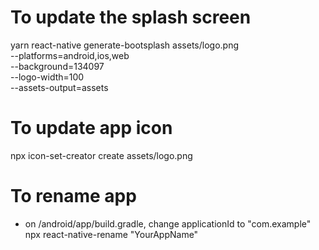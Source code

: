 # To update the splash screen

yarn react-native generate-bootsplash assets/logo.png \
 --platforms=android,ios,web \
 --background=134097 \
 --logo-width=100 \
 --assets-output=assets

# To update app icon

npx icon-set-creator create assets/logo.png

# To rename app

- on /android/app/build.gradle, change applicationId to "com.example"
  npx react-native-rename "YourAppName"
